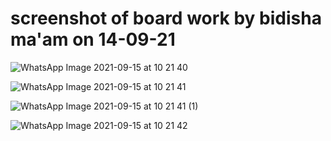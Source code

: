 # screenshot of board work by bidisha ma'am on 14-09-21

![WhatsApp Image 2021-09-15 at 10 21 40](https://user-images.githubusercontent.com/83713146/133589828-f9df3533-f641-4e96-8f79-6cf83e13607f.jpeg)


![WhatsApp Image 2021-09-15 at 10 21 41](https://user-images.githubusercontent.com/83713146/133589950-69122a29-00c0-4b87-a047-a5a52e5590e5.jpeg)


![WhatsApp Image 2021-09-15 at 10 21 41 (1)](https://user-images.githubusercontent.com/83713146/133589959-6e6f3acf-123b-465b-9aa3-ed278887af02.jpeg)


![WhatsApp Image 2021-09-15 at 10 21 42](https://user-images.githubusercontent.com/83713146/133589969-cea8421a-9930-4439-8282-1fbc474b0744.jpeg)

